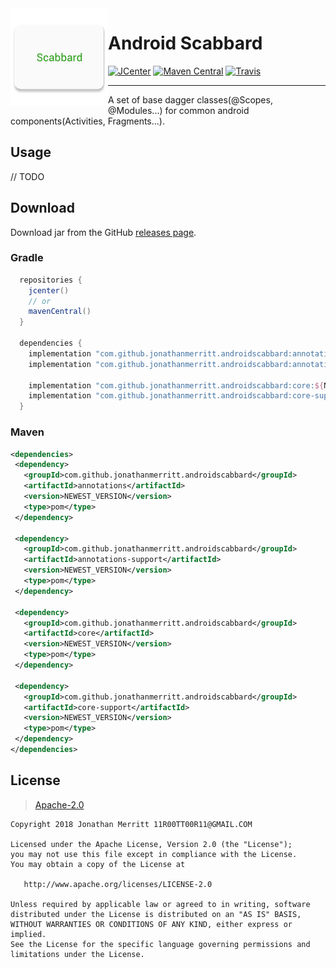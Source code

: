 <img src="/app/src/main/ic_launcher-web.png" width="156" align="left"/>

# Android Scabbard

[![JCenter][J-CENTER-SVG]][J-CENTER]
[![Maven Central][MAVEN-SVG]][MAVEN]
[![Travis][TRAVIS-CI-SVG]][TRAVIS-CI]

___

A set of base dagger classes(@Scopes, @Modules...) for common android components(Activities, Fragments...).

## Usage
// TODO

## Download
Download jar from the GitHub [releases page][RELEASES].

### Gradle
```groovy
  repositories {
    jcenter()
    // or
    mavenCentral()
  }
 
  dependencies {
    implementation "com.github.jonathanmerritt.androidscabbard:annotations:${NEWEST_VERSION}"
    implementation "com.github.jonathanmerritt.androidscabbard:annotations-support:${NEWEST_VERSION}"
       
    implementation "com.github.jonathanmerritt.androidscabbard:core:${NEWEST_VERSION}"
    implementation "com.github.jonathanmerritt.androidscabbard:core-support:${NEWEST_VERSION}"
  }
```

### Maven
```xml
<dependencies>
 <dependency>
   <groupId>com.github.jonathanmerritt.androidscabbard</groupId>
   <artifactId>annotations</artifactId>
   <version>NEWEST_VERSION</version>
   <type>pom</type>
 </dependency>
 
 <dependency>
   <groupId>com.github.jonathanmerritt.androidscabbard</groupId>
   <artifactId>annotations-support</artifactId>
   <version>NEWEST_VERSION</version>
   <type>pom</type>
 </dependency>
  
 <dependency>
   <groupId>com.github.jonathanmerritt.androidscabbard</groupId>
   <artifactId>core</artifactId>
   <version>NEWEST_VERSION</version>
   <type>pom</type>
 </dependency>
   
 <dependency>
   <groupId>com.github.jonathanmerritt.androidscabbard</groupId>
   <artifactId>core-support</artifactId>
   <version>NEWEST_VERSION</version>
   <type>pom</type>
 </dependency>
</dependencies>
```

## License
>[Apache-2.0][LICENSE]

    Copyright 2018 Jonathan Merritt 11R00TT00R11@GMAIL.COM
    
    Licensed under the Apache License, Version 2.0 (the "License");
    you may not use this file except in compliance with the License.
    You may obtain a copy of the License at

       http://www.apache.org/licenses/LICENSE-2.0

    Unless required by applicable law or agreed to in writing, software
    distributed under the License is distributed on an "AS IS" BASIS,
    WITHOUT WARRANTIES OR CONDITIONS OF ANY KIND, either express or implied.
    See the License for the specific language governing permissions and
    limitations under the License.

[J-CENTER-SVG]:https://api.bintray.com/packages/jonathanmerritt/AndroidScabbard/annotations/images/download.svg
[J-CENTER]:https://api.bintray.com/packages/jonathanmerritt/AndroidScabbard/annotations/
[MAVEN-SVG]: https://maven-badges.herokuapp.com/maven-central/com.github.jonathanmerritt.androidscabbard/annotations/badge.svg
[MAVEN]: https://maven-badges.herokuapp.com/maven-central/com.github.jonathanmerritt.androidscabbard/annotations/
[TRAVIS-CI-SVG]: https://travis-ci.org/JonathanMerritt/AndroidScabbard.svg?branch=master
[TRAVIS-CI]: https://travis-ci.org/JonathanMerritt/AndroidScabbard
[RELEASES]: https://github.com/JonathanMerritt/AndroidScabbard/releases
[LICENSE]: https://github.com/JonathanMerritt/AndroidScabbard/blob/master/LICENSE.txt
